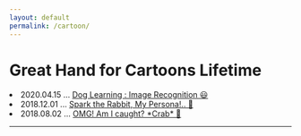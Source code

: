```yaml
---
layout: default
permalink: /cartoon/
---
```

# Great Hand for Cartoons Lifetime

<!-- great hands for catoon lifetime, big boy tempo -->
<article class="post">
  <div class="post-list">

<!--
    !-- ... --
    <li>
      2020.04.15 ...
        <a href="{{ site.baseurl }}/docs/2020-04-15-">
          post-title-here! 😃 </a>
        <br>
    </li>  

  !-- ... --
  <li>
    2020.04.15 ...
      <a href="{{ site.baseurl }}/docs/2020-04-20-">
        post-title-here! 😃 </a>
      <br>
  </li>  
  -->


  <!-- 도그 러닝학습 : 비둘기사냥 -->
  <li>
    2020.04.15 ...
      <a href="{{ site.baseurl }}/docs/2020-04-15-dog-learning">
        Dog Learning : Image Recognition 😃 </a>
      <br>
  </li>  

  <!-- 마이 페르소나, 스파크 더 레빗 -->
  <li>
    2018.12.01 ...
      <a href="{{ site.baseurl }}/docs/2018-12-01-spark-the-rabbit">
        Spark the Rabbit, My Persona!.. 👹 </a>
      <br>
  </li>  

  <!-- 흥! 내가 잡히다 닛 -->
  <li>
    2018.08.02 ...
      <a href="{{ site.baseurl }}/docs/2018-08-02-omg-amIcaught">
        OMG! Am I caught? *Crab* 🎃 </a>
      <br>
  </li>  

  </div>
</article>


<hr>

<br><br>

